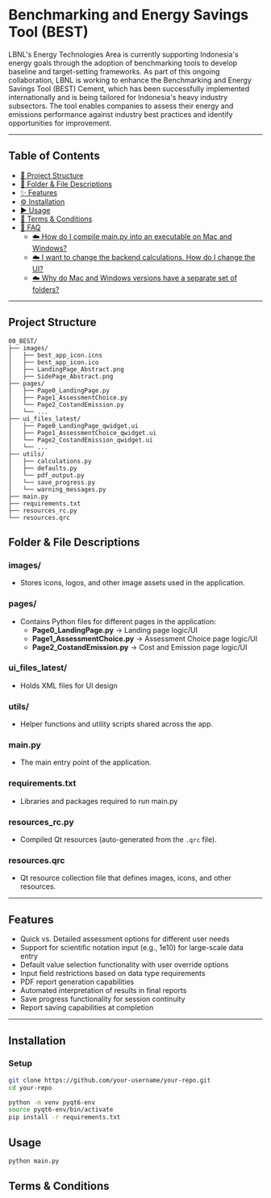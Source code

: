 

#  Benchmarking and Energy Savings Tool (BEST)

LBNL's Energy Technologies Area is currently supporting Indonesia's energy goals through the adoption of benchmarking tools to develop baseline and target-setting frameworks. As part of this ongoing collaboration, LBNL is working to enhance the Benchmarking and Energy Savings Tool (BEST) Cement, which has been successfully implemented internationally and is being tailored for Indonesia's heavy industry subsectors. The tool enables companies to assess their energy and emissions performance against industry best practices and identify opportunities for improvement.

---

## Table of Contents

- [📂 Project Structure](#-project-structure)
- [📖 Folder & File Descriptions](#-folder--file-descriptions)
- [✨ Features](#-features)
- [⚙️ Installation](#️-installation)
- [▶️ Usage](#️-usage)
- [🔧 Terms & Conditions](#-termsandconditions)
- [🧪 FAQ](#-FAQ)
  - [☁️ How do I compile main.py into an executable on Mac and Windows?](#-faq1)
  - [☁️ I want to change the backend calculations. How do I change the UI?](#-faq2)
  - [☁️ Why do Mac and Windows versions have a separate set of folders?](#-faq3)

---

## Project Structure

```text
00_BEST/
├── images/
│   ├── best_app_icon.icns
│   ├── best_app_icon.ico
│   ├── LandingPage_Abstract.png
│   ├── SidePage_Abstract.png
├── pages/
│   ├── Page0_LandingPage.py
│   ├── Page1_AssessmentChoice.py
│   └── Page2_CostandEmission.py
│   └── ...
├── ui_files_latest/
│   ├── Page0_LandingPage_qwidget.ui
│   ├── Page1_AssessmentChoice_qwidget.ui
│   └── Page2_CostandEmission_qwidget.ui
│   └── ...
├── utils/
│   ├── calculations.py
│   ├── defaults.py
│   └── pdf_output.py
│   └── save_progress.py
│   └── warning_messages.py
├── main.py
├── requirements.txt
├── resources_rc.py
└── resources.qrc
```

## Folder & File Descriptions

### images/
- Stores icons, logos, and other image assets used in the application.

### pages/
- Contains Python files for different pages in the application:
  - **Page0_LandingPage.py** → Landing page logic/UI  
  - **Page1_AssessmentChoice.py** → Assessment Choice page logic/UI  
  - **Page2_CostandEmission.py** → Cost and Emission page logic/UI  

### ui_files_latest/
- Holds XML files for UI design

### utils/
- Helper functions and utility scripts shared across the app.

### main.py
- The main entry point of the application.

### requirements.txt
- Libraries and packages required to run main.py

### resources_rc.py
- Compiled Qt resources (auto-generated from the `.qrc` file).

### resources.qrc
- Qt resource collection file that defines images, icons, and other resources.

---

## Features
- Quick vs. Detailed assessment options for different user needs
- Support for scientific notation input (e.g., 1e10) for large-scale data entry
- Default value selection functionality with user override options
- Input field restrictions based on data type requirements
- PDF report generation capabilities
- Automated interpretation of results in final reports
- Save progress functionality for session continuity
- Report saving capabilities at completion 

---

## Installation

### Setup
```bash
git clone https://github.com/your-username/your-repo.git
cd your-repo

python -m venv pyqt6-env
source pyqt6-env/bin/activate
pip install -r requirements.txt
```

## Usage
```bash
python main.py
```

## Terms & Conditions


